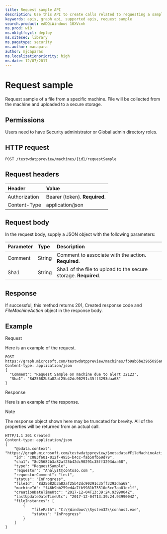 ```yaml
---
title: Request sample API
description: Use this API to create calls related to requesting a sample from a machine.
keywords: apis, graph api, supported apis, request sample
search.product: eADQiWindows 10XVcnh
ms.prod: w10
ms.mktglfcycl: deploy
ms.sitesec: library
ms.pagetype: security
ms.author: macapara
author: mjcaparas
ms.localizationpriority: high
ms.date: 12/07/2017
---
```


# Request sample
Request sample of a file from a specific machine. File will be collected from the machine and uploaded to a secure storage. 

## Permissions
Users need to have Security administrator or Global admin directory roles.

## HTTP request
```
POST /testwdatppreview/machines/{id}/requestSample
```

## Request headers

Header | Value 
:---|:---
Authorization | Bearer {token}. **Required**.
Content-Type	| application/json

## Request body
In the request body, supply a JSON object with the following parameters:

Parameter |	Type	| Description
:---|:---|:---
Comment |	String |	Comment to associate with the action. **Required**.
Sha1 |	String	 | Sha1 of the file to upload to the secure storage. **Required**.

## Response
If successful, this method returns 201, Created response code and *FileMachineAction*  object in the response body.


## Example

Request

Here is an example of the request.

```
POST https://graph.microsoft.com/testwdatppreview/machines/fb9ab6be3965095a09c057be7c90f0a2/requestSample
Content-type: application/json
{
  "Comment": "Request Sample on machine due to alert 32123",
  "Sha1": "8d25682b3a82af25b42dc90291c35ff3293daa68"
}

```

Response

Here is an example of the response.

>[!NOTE]
>The response object shown here may be truncated for brevity. All of the properties will be returned from an actual call.

```
HTTP/1.1 201 Created
Content-type: application/json
{
    "@odata.context": "https://graph.microsoft.com/testwdatppreview/$metadata#FileMachineActions/$entity",
    "id": "c083f601-012f-4955-b4cc-fab50fb69d79",
    "sha1": "8d25682b3a82af25b42dc90291c35ff3293daa68",
    "type": "RequestSample",
    "requestor": "Analyst@contoso.com ",
    "requestorComment": "test",
    "status": "InProgress",
    "fileId": "8d25682b3a82af25b42dc90291c35ff3293daa68",
    "machineId": "f46b9bb259ed4a7fb9981b73510e3cc7aa81ec1f",
    "creationDateTimeUtc": "2017-12-04T13:39:24.9399004Z",
    "lastUpdateDateTimeUtc": "2017-12-04T13:39:24.9399004Z",
    "fileInstances": [
        {
            "filePath": "C:\\Windows\\System32\\conhost.exe",
            "status": "InProgress"
        }
    ] 
}

```
